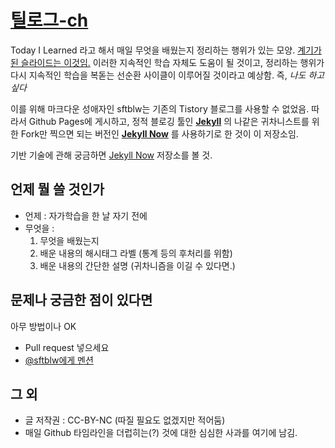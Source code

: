 # [틸로그-ch](http://sftblw.github.io/tilog-ch/)

Today I Learned 라고 해서 매일 무엇을 배웠는지 정리하는 행위가 있는 모양. [계기가 된 슬라이드는 이것임.](http://www.slideshare.net/jayjin0427/ss-61315271) 이러한 지속적인 학습 자체도 도움이 될 것이고, 정리하는 행위가 다시 지속적인 학습을 복돋는 선순환 사이클이 이루어질 것이라고 예상함. 즉, *나도 하고싶다*

이를 위해 마크다운 성애자인 sftblw는 기존의 Tistory 블로그를 사용할 수 없었음. 따라서 Github Pages에 게시하고, 정적 블로깅 툴인 **[Jekyll](https://github.com/jekyll/jekyll)** 의 나같은 귀차니스트를 위한 Fork만 찍으면 되는 버전인 **[Jekyll Now](https://github.com/barryclark/jekyll-now)** 를 사용하기로 한 것이 이 저장소임.

기반 기술에 관해 궁금하면 [Jekyll Now](https://github.com/barryclark/jekyll-now) 저장소를 볼 것.

## 언제 뭘 쓸 것인가

- 언제 : 자가학습을 한 날 자기 전에
- 무엇을 :
  1. 무엇을 배웠는지
  2. 배운 내용의 해시태그 라벨 (통계 등의 후처리를 위함)
  3. 배운 내용의 간단한 설명 (귀차니즘을 이길 수 있다면.)

## 문제나 궁금한 점이 있다면

아무 방법이나 OK

- Pull request 넣으세요
- [@sftblw에게 멘션](https://twitter.com/sftblw)

## 그 외

- 글 저작권 : CC-BY-NC (따질 필요도 없겠지만 적어둠)
- 매일 Github 타임라인을 더럽히는(?) 것에 대한 심심한 사과를 여기에 남김.
